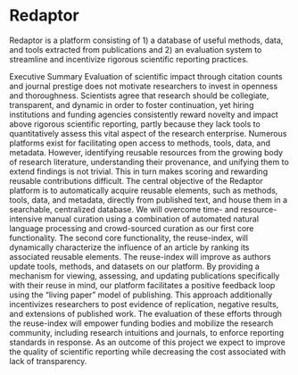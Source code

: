# Redaptor
Redaptor is a platform consisting of 1) a database of useful methods, data, and tools extracted from publications and 2) an evaluation system to streamline and incentivize rigorous scientific reporting practices.


Executive Summary
Evaluation of scientific impact through citation counts and journal prestige does not motivate researchers to invest in openness and thoroughness. Scientists agree that research should be collegiate, transparent, and dynamic in order to foster continuation, yet hiring institutions and funding agencies consistently reward novelty and impact above rigorous scientific reporting, partly because they lack tools to quantitatively assess this vital aspect of the research enterprise. Numerous platforms exist for facilitating open access to methods, tools, data, and metadata. However, identifying reusable resources from the growing body of research literature, understanding their provenance, and unifying them to extend findings is not trivial. This in turn makes scoring and rewarding reusable contributions difficult. The central objective of the Redaptor platform is to automatically acquire reusable elements, such as methods, tools, data, and metadata, directly from published text, and house them in a searchable, centralized database. We will overcome time- and resource-intensive manual curation using a combination of automated natural language processing and crowd-sourced curation as our first core functionality. The second core functionality, the reuse-index, will dynamically characterize the influence of an article by ranking its associated reusable elements. The reuse-index will improve as authors update tools, methods, and datasets on our platform. By providing a mechanism for viewing, assessing, and updating publications specifically with their reuse in mind, our platform facilitates a positive feedback loop using the “living paper” model of publishing. This approach additionally incentivizes researchers to post evidence of replication, negative results, and extensions of published work. The evaluation of these efforts through the reuse-index will empower funding bodies and mobilize the research community, including research intuitions and journals, to enforce reporting standards in response. As an outcome of this project we expect to improve the quality of scientific reporting while decreasing the cost associated with lack of transparency.
